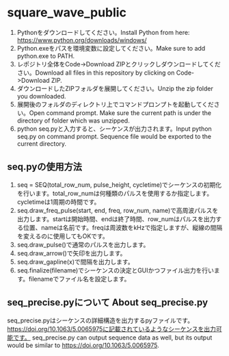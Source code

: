 # square_wave_public
1. Pythonをダウンロードしてください。Install Python from here: https://www.python.org/downloads/windows/
2. Python.exeをパスを環境変数に設定してください。Make sure to add python.exe to PATH.
3. レポジトリ全体をCode->Download ZIPとクリックしダウンロードしてください。Download all files in this repository by clicking on Code->Download ZIP.
4. ダウンロードしたZIPフォルダを展開してください。Unzip the zip folder you downloaded.
5. 展開後のフォルダのディレクトリ上でコマンドプロンプトを起動してください。Open command prompt. Make sure the current path is under the directory of folder which was unzipped.
6. python seq.pyと入力すると、シーケンスが出力されます。Input python seq.py on command prompt. Sequence file would be exported to the current directory.

## seq.pyの使用方法

1. seq = SEQ(total_row_num, pulse_height, cycletime)でシーケンスの初期化を行います。total_row_numは何種類のパルスを使用するか指定します。cycletimeは1周期の時間です。
2. seq.draw_freq_pulse(start, end, freq, row_num, name)で高周波パルスを出力します。startは開始時間、endは終了時間、row_numはパルスを出力する位置、nameは名前です。freqは周波数をkHzで指定しますが、縦線の間隔を変えるのに使用してもOKです。
3. seq.draw_pulse()で通常のパルスを出力します。
4. seq.draw_arrow()で矢印を出力します。
5. seq.draw_gapline(x)で間隔を出力します。
6. seq.finalize(filename)でシーケンスの決定とGUIかつファイル出力を行います。filenameでファイル名を設定します。

## seq_precise.pyについて About seq_precise.py

seq_precise.pyはシーケンスの詳細構造を出力するpyファイルです。
https://doi.org/10.1063/5.0065975に記載されているようなシーケンスを出力可能です。
seq_precise.py can output sequence data as well, but its output would be similar to https://doi.org/10.1063/5.0065975.
